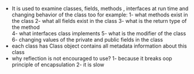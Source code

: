 - It is used to examine classes, fields, methods , interfaces at run time and changing behavior of the class too for example:
   1- what methods exist in the class
   2- what all fields exist in the class
    3- what is the return type of the method  
    4- what interfaces class implements
     5- what is the modifier of the class
     6- changing values of the private and public fields in the class
 - each class has Class object contains all metadata information about this class
 - why reflection is not encouraged to use?
    1- because it breaks oop principle of encapsulation
    2- it is slow